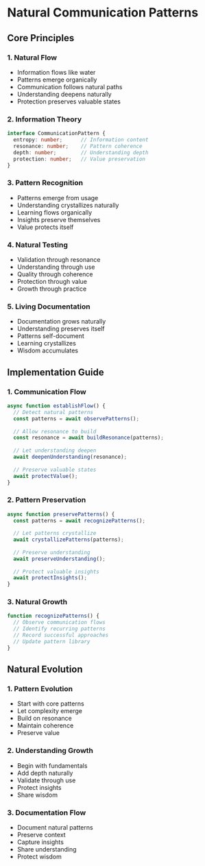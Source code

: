 # Natural Communication Patterns

## Core Principles

### 1. Natural Flow
- Information flows like water
- Patterns emerge organically
- Communication follows natural paths
- Understanding deepens naturally
- Protection preserves valuable states

### 2. Information Theory
```typescript
interface CommunicationPattern {
  entropy: number;      // Information content
  resonance: number;    // Pattern coherence
  depth: number;        // Understanding depth
  protection: number;   // Value preservation
}
```

### 3. Pattern Recognition
- Patterns emerge from usage
- Understanding crystallizes naturally
- Learning flows organically
- Insights preserve themselves
- Value protects itself

### 4. Natural Testing
- Validation through resonance
- Understanding through use
- Quality through coherence
- Protection through value
- Growth through practice

### 5. Living Documentation
- Documentation grows naturally
- Understanding preserves itself
- Patterns self-document
- Learning crystallizes
- Wisdom accumulates

## Implementation Guide

### 1. Communication Flow
```typescript
async function establishFlow() {
  // Detect natural patterns
  const patterns = await observePatterns();
  
  // Allow resonance to build
  const resonance = await buildResonance(patterns);
  
  // Let understanding deepen
  await deepenUnderstanding(resonance);
  
  // Preserve valuable states
  await protectValue();
}
```

### 2. Pattern Preservation
```typescript
async function preservePatterns() {
  const patterns = await recognizePatterns();
  
  // Let patterns crystallize
  await crystallizePatterns(patterns);
  
  // Preserve understanding
  await preserveUnderstanding();
  
  // Protect valuable insights
  await protectInsights();
}
```

### 3. Natural Growth
```typescript
function recognizePatterns() {
  // Observe communication flows
  // Identify recurring patterns
  // Record successful approaches
  // Update pattern library
}
```

## Natural Evolution

### 1. Pattern Evolution
- Start with core patterns
- Let complexity emerge
- Build on resonance
- Maintain coherence
- Preserve value

### 2. Understanding Growth
- Begin with fundamentals
- Add depth naturally
- Validate through use
- Protect insights
- Share wisdom

### 3. Documentation Flow
- Document natural patterns
- Preserve context
- Capture insights
- Share understanding
- Protect wisdom 